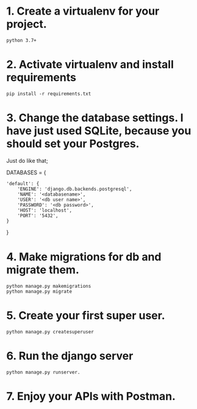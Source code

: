 # 1. Create a virtualenv for your project. 
	python 3.7+
# 2. Activate virtualenv and install requirements
	pip install -r requirements.txt
# 3. Change the database settings. I have just used SQLite, because you should set your Postgres. 

Just do like that;

DATABASES = {
    
    'default': {
        'ENGINE': 'django.db.backends.postgresql',
        'NAME': '<databasename>',
        'USER': '<db user name>',
        'PASSWORD': '<db password>',
        'HOST': 'localhost',
        'PORT': '5432',
    }
}

# 4. Make migrations for db and migrate them.
	python manage.py makemigrations
	python manage.py migrate
# 5. Create your first super user.
	python manage.py createsuperuser
# 6. Run the django server
	python manage.py runserver.
# 7. Enjoy your APIs with Postman.
